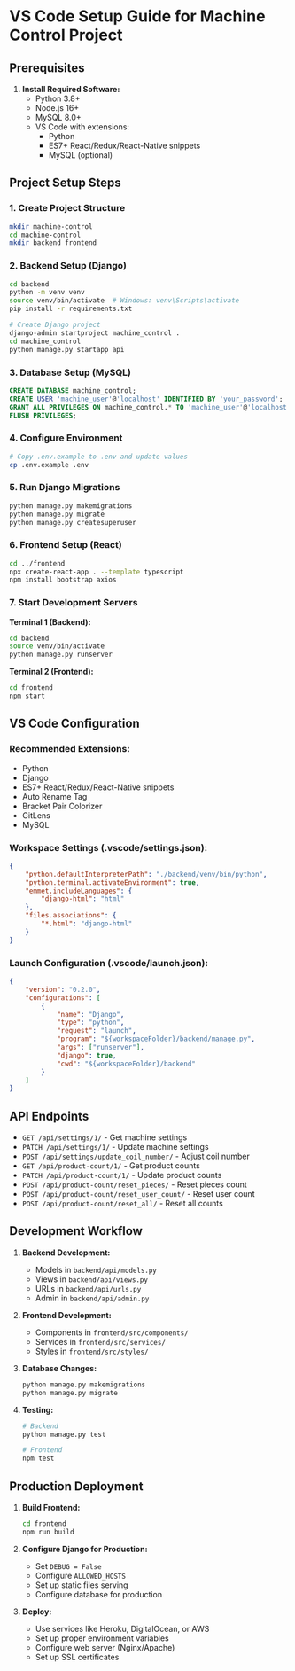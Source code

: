 # VS Code Setup Guide for Machine Control Project

## Prerequisites

1. **Install Required Software:**
   - Python 3.8+ 
   - Node.js 16+
   - MySQL 8.0+
   - VS Code with extensions:
     - Python
     - ES7+ React/Redux/React-Native snippets
     - MySQL (optional)

## Project Setup Steps

### 1. Create Project Structure
```bash
mkdir machine-control
cd machine-control
mkdir backend frontend
```

### 2. Backend Setup (Django)
```bash
cd backend
python -m venv venv
source venv/bin/activate  # Windows: venv\Scripts\activate
pip install -r requirements.txt

# Create Django project
django-admin startproject machine_control .
cd machine_control
python manage.py startapp api
```

### 3. Database Setup (MySQL)
```sql
CREATE DATABASE machine_control;
CREATE USER 'machine_user'@'localhost' IDENTIFIED BY 'your_password';
GRANT ALL PRIVILEGES ON machine_control.* TO 'machine_user'@'localhost';
FLUSH PRIVILEGES;
```

### 4. Configure Environment
```bash
# Copy .env.example to .env and update values
cp .env.example .env
```

### 5. Run Django Migrations
```bash
python manage.py makemigrations
python manage.py migrate
python manage.py createsuperuser
```

### 6. Frontend Setup (React)
```bash
cd ../frontend
npx create-react-app . --template typescript
npm install bootstrap axios
```

### 7. Start Development Servers

**Terminal 1 (Backend):**
```bash
cd backend
source venv/bin/activate
python manage.py runserver
```

**Terminal 2 (Frontend):**
```bash
cd frontend
npm start
```

## VS Code Configuration

### Recommended Extensions:
- Python
- Django
- ES7+ React/Redux/React-Native snippets
- Auto Rename Tag
- Bracket Pair Colorizer
- GitLens
- MySQL

### Workspace Settings (.vscode/settings.json):
```json
{
    "python.defaultInterpreterPath": "./backend/venv/bin/python",
    "python.terminal.activateEnvironment": true,
    "emmet.includeLanguages": {
        "django-html": "html"
    },
    "files.associations": {
        "*.html": "django-html"
    }
}
```

### Launch Configuration (.vscode/launch.json):
```json
{
    "version": "0.2.0",
    "configurations": [
        {
            "name": "Django",
            "type": "python",
            "request": "launch",
            "program": "${workspaceFolder}/backend/manage.py",
            "args": ["runserver"],
            "django": true,
            "cwd": "${workspaceFolder}/backend"
        }
    ]
}
```

## API Endpoints

- `GET /api/settings/1/` - Get machine settings
- `PATCH /api/settings/1/` - Update machine settings
- `POST /api/settings/update_coil_number/` - Adjust coil number
- `GET /api/product-count/1/` - Get product counts
- `PATCH /api/product-count/1/` - Update product counts
- `POST /api/product-count/reset_pieces/` - Reset pieces count
- `POST /api/product-count/reset_user_count/` - Reset user count
- `POST /api/product-count/reset_all/` - Reset all counts

## Development Workflow

1. **Backend Development:**
   - Models in `backend/api/models.py`
   - Views in `backend/api/views.py`
   - URLs in `backend/api/urls.py`
   - Admin in `backend/api/admin.py`

2. **Frontend Development:**
   - Components in `frontend/src/components/`
   - Services in `frontend/src/services/`
   - Styles in `frontend/src/styles/`

3. **Database Changes:**
   ```bash
   python manage.py makemigrations
   python manage.py migrate
   ```

4. **Testing:**
   ```bash
   # Backend
   python manage.py test
   
   # Frontend
   npm test
   ```

## Production Deployment

1. **Build Frontend:**
   ```bash
   cd frontend
   npm run build
   ```

2. **Configure Django for Production:**
   - Set `DEBUG = False`
   - Configure `ALLOWED_HOSTS`
   - Set up static files serving
   - Configure database for production

3. **Deploy:**
   - Use services like Heroku, DigitalOcean, or AWS
   - Set up proper environment variables
   - Configure web server (Nginx/Apache)
   - Set up SSL certificates